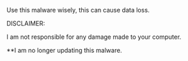 Use this malware wisely, this can cause data loss.

DISCLAIMER:

I am not responsible for any
damage made to your computer.

**I am no longer updating this malware.
